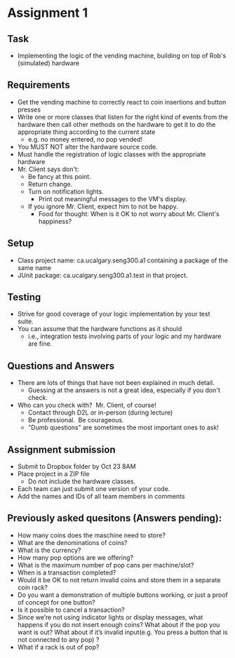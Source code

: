 # Assignment 1
## Task
* Implementing the logic of the vending machine, building on top of Rob's (simulated) hardware
  
## Requirements
* Get the vending machine to correctly react to coin insertions and button presses
* Write one or more classes that listen for the right kind of events from the hardware then call other methods on the hardware to get it to do the appropriate thing according to the current state
  * e.g. no money entered, no pop vended! 
* You MUST NOT alter the hardware source code. 
* Must handle the registration of logic classes with the appropriate hardware
* Mr. Client says don't: 
  * Be fancy at this point.  
  * Return change.  
  * Turn on notification lights.  
	* Print out meaningful messages to the VM's display.
  * If you ignore Mr. Client, expect him to not be happy. 
    * Food for thought: When is it OK to not worry about Mr. Client's happiness?

## Setup
* Class project name: ca.ucalgary.seng300.a1 containing a package of the same name
* JUnit package: ca.ucalgary.seng300.a1.test in that project.

	
## Testing
* Strive for good coverage of your logic implementation by your test suite.  
* You can assume that the hardware functions as it should
  * i.e., integration tests involving parts of your logic and my hardware are fine.

## Questions and Answers
* There are lots of things that have not been explained in much detail.  
  * Guessing at the answers is not a great idea, especially if you don't check.  
* Who can you check with?  Mr. Client, of course!  
  * Contact through D2L or in-person (during lecture)
  * Be professional.  Be courageous.  
  * "Dumb questions" are sometimes the most important ones to ask! 

## Assignment submission
* Submit to Dropbox folder by Oct 23 8AM
* Place project in a ZIP file
  * Do not include the hardware classes.
* Each team can just submit one version of your code.
* Add the names and IDs of all team members in comments


## Previously asked quesitons (Answers pending):
* How many coins does the maschine need to store?
* What are the denominations of coins?
* What is the currency?
* How many pop options are we offering?
* What is the maximum number of pop cans per machine/slot?
* When is a transaction completed?
* Would it be OK to not return invalid coins and store them in a separate coin rack?
* Do you want a demonstration of multiple buttons working, or just a proof of concept for one button?
* Is it possible to cancel a transaction?
* Since we’re not using indicator lights or display messages, what happens if you do not insert enough coins? What about if the pop you want is out? What about if it’s invalid input(e.g. You press a button that is not connected to any pop) ?
* What if a rack is out of pop?
